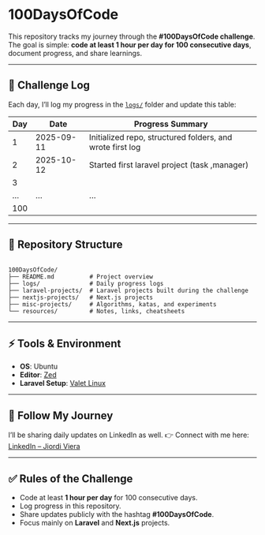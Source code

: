# 100DaysOfCode

This repository tracks my journey through the **#100DaysOfCode challenge**.
The goal is simple: **code at least 1 hour per day for 100 consecutive days**, document progress, and share learnings.

---

## 📅 Challenge Log

Each day, I’ll log my progress in the [`logs/`](./logs) folder and update this table:

| Day | Date       | Progress Summary                                          |
| --- | ---------- | --------------------------------------------------------- |
| 1   | 2025-09-11 | Initialized repo, structured folders, and wrote first log |
| 2   | 2025-10-12 | Started first laravel project (task ,manager)             |
| 3   |            |                                                           |
| …   | …          | …                                                         |
| 100 |            |                                                           |

---

## 📂 Repository Structure

```

100DaysOfCode/
├── README.md          # Project overview
├── logs/              # Daily progress logs
├── laravel-projects/  # Laravel projects built during the challenge
├── nextjs-projects/   # Next.js projects
├── misc-projects/     # Algorithms, katas, and experiments
└── resources/         # Notes, links, cheatsheets

```

---

## ⚡ Tools & Environment

- **OS**: Ubuntu
- **Editor**: [Zed](https://zed.dev)
- **Laravel Setup**: [Valet Linux](https://valetlinux.plus/)

---

## 📢 Follow My Journey

I’ll be sharing daily updates on LinkedIn as well.
👉 Connect with me here: [LinkedIn – Jiordi Viera](https://www.linkedin.com/in/jiordiviera)

---

## ✅ Rules of the Challenge

- Code at least **1 hour per day** for 100 consecutive days.
- Log progress in this repository.
- Share updates publicly with the hashtag **#100DaysOfCode**.
- Focus mainly on **Laravel** and **Next.js** projects.
